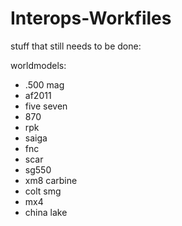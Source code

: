 # Interops-Workfiles

stuff that still needs to be done:

worldmodels:
- .500 mag
- af2011
- five seven
- 870
- rpk
- saiga
- fnc
- scar
- sg550
- xm8 carbine
- colt smg
- mx4
- china lake